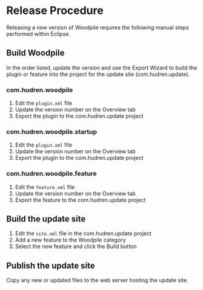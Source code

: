 # Release Procedure

Releasing a new version of Woodpile requires the following manual steps performed within Eclipse.

## Build Woodpile

In the order listed, update the version and use the Export Wizard to build the plugin or feature into the project for the update site (com.hudren.update).

### com.hudren.woodpile

1. Edit the `plugin.xml` file
1. Update the version number on the Overview tab
1. Export the plugin to the com.hudren.update project

### com.hudren.woodpile.startup

1. Edit the `plugin.xml` file
1. Update the version number on the Overview tab
1. Export the plugin to the com.hudren.update project

### com.hudren.woodpile.feature

1. Edit the `feature.xml` file
1. Update the version number on the Overview tab
1. Export the feature to the com.hudren.update project

## Build the update site

1. Edit the `site.xml` file in the com.hudren.update project
2. Add a new feature to the Woodpile category
3. Select the new feature and click the Build button

## Publish the update site

Copy any new or updated files to the web server hosting the update site.
